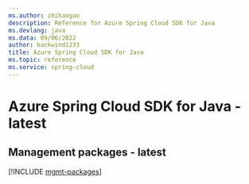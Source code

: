 ```yaml
---
ms.author: zhihaoguo
description: Reference for Azure Spring Cloud SDK for Java
ms.devlang: java
ms.data: 09/06/2022
author: backwind1233
title: Azure Spring Cloud SDK for Java
ms.topic: reference
ms.service: spring-cloud
---
```

# Azure Spring Cloud SDK for Java - latest

## Management packages - latest
[!INCLUDE [mgmt-packages](spring-cloud-mgmt-index.md)]